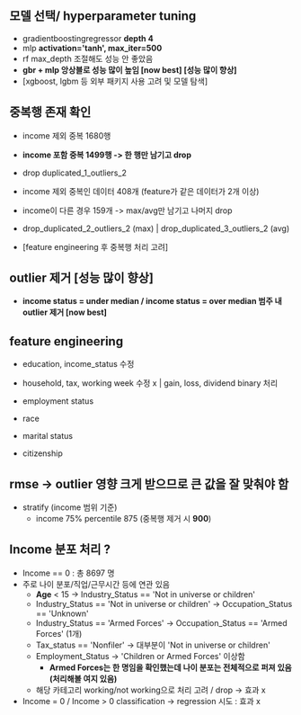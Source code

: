 ## 모델 선택/ hyperparameter tuning
- gradientboostingregressor **depth 4**
- mlp **activation='tanh', max_iter=500** 
- rf max_depth 조절해도 성능 안 좋았음
- **gbr + mlp 앙상블로 성능 많이 높임 [now best] [성능 많이 향상]**
- [xgboost, lgbm 등 외부 패키지 사용 고려 및 모델 탐색]


## 중복행 존재 확인
- income 제외 중복 1680행
- **income 포함 중복 1499행 -> 한 행만 남기고 drop**
- drop duplicated_1_outliers_2

- income 제외 중복인 데이터 408개 (feature가 같은 데이터가 2개 이상)
- income이 다른 경우 159개 -> max/avg만 남기고 나머지 drop
- drop_duplicated_2_outliers_2 (max) | drop_duplicated_3_outliers_2 (avg)

- [feature engineering 후 중복행 처리 고려]

## outlier 제거 [성능 많이 향상]
- **income status = under median / income status = over median 범주 내 outlier 제거 [now best]**

## feature engineering
- education, income_status 수정
- household, tax, working week 수정 x | gain, loss, dividend binary 처리

- employment status
- race
- marital status
- citizenship

## rmse -> outlier 영향 크게 받으므로 큰 값을 잘 맞춰야 함
- stratify (income 범위 기준)
    - income 75% percentile 875 (중복행 제거 시 **900**)

## Income 분포 처리 ?
- Income == 0 : 총 8697 명
- 주로 나이 분포/직업/근무시간 등에 연관 있음 
    - **Age** < 15 -> Industry_Status == 'Not in universe or children'
    - Industry_Status == 'Not in universe or children' -> Occupation_Status == 'Unknown'
    - Industry_Status == 'Armed Forces' -> Occupation_Status == 'Armed Forces' (1개)
    - Tax_status == 'Nonfiler' -> 대부분이 'Not in universe or children'
    - Employment_Status -> 'Children or Armed Forces' 이상함
        - **Armed Forces는 한 명임을 확인했는데 나이 분포는 전체적으로 퍼져 있음(처리해볼 여지 있음)**
    - 해당 카테고리 working/not working으로 처리 고려 / drop -> 효과 x
- Income = 0 / Income > 0 classification -> regression 시도 : 효과 x